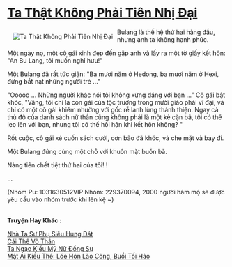 <a href="https://truyentiki.com/ta-that-khong-phai-tien-nhi-dai.33765/" title="Ta Thật Không Phải Tiên Nhị Đại"><h1>Ta Thật Không Phải Tiên Nhị Đại</h1></a><div style="display:table"><img align="right" style="float: left; padding: 10px;" src="https://truyentiki.com/a/img/str/src/33765.jpg" alt="Ta Thật Không Phải Tiên Nhị Đại">Bulang là thế hệ thứ hai hàng đầu, nhưng anh ta không hạnh phúc. <p></p> Một ngày nọ, một cô gái xinh đẹp đến gặp anh và lấy ra một tờ giấy kết hôn: "An Bu Lang, tôi muốn nghỉ hưu!" <p></p> Một Bulang đã rất tức giận: "Ba mươi năm ở Hedong, ba mươi năm ở Hexi, đừng bắt nạt những người trẻ ..." <p></p> "Ooooo ... Những người khác nói tôi không xứng đáng với bạn ..." Cô gái bật khóc, "Vâng, tôi chỉ là con gái của tộc trưởng trong mười giáo phái vĩ đại, và chỉ có một cô gái khiêm nhường với gốc rễ lạnh lùng thánh thiện. Ngay cả thủ đô của danh sách nữ thần cũng không phải là một kẻ cặn bã, tôi có thể leo lên với bạn, nhưng tôi có thể hối hận khi kết hôn không? " <p></p> Rốt cuộc, cô gái xé cuốn sách cưới, cơn bão đã khóc, và che mặt và bay đi. <p></p> Một Bulang đứng cùng một chỗ với khuôn mặt buồn bã. <p></p> Nàng tiên chết tiệt thứ hai của tôi! ! <p></p> ... <p></p> (Nhóm Pu: 1031630512VIP Nhóm: 229370094, 2000 người hâm mộ sẽ được yêu cầu vào nhóm trước khi lên kệ ~)</div><p><br><b>Truyện Hay Khác :</b></p><a href="https://truyentiki.com/nha-ta-su-phu-sieu-hung-dat.33764/" alt="Nhà Ta Sư Phụ Siêu Hung Đát">Nhà Ta Sư Phụ Siêu Hung Đát</a><br/><a href="https://github.com/nownovels/top500/tree/master/truyenhay/33854/" alt="Cái Thế Võ Thần">Cái Thế Võ Thần</a><br/><a href="https://truyentiki.wordpress.com/2020/06/08/ta-ngao-kieu-my-nu-dong-su/" alt="Ta Ngạo Kiều Mỹ Nữ Đồng Sự">Ta Ngạo Kiều Mỹ Nữ Đồng Sự</a><br/><a href="https://github.com/nownovels/top500/tree/master/truyenhay/33590/" alt="Mật Ái Kiều Thê: Lóe Hôn Lão Công, Buổi Tối Hảo">Mật Ái Kiều Thê: Lóe Hôn Lão Công, Buổi Tối Hảo</a><br/>